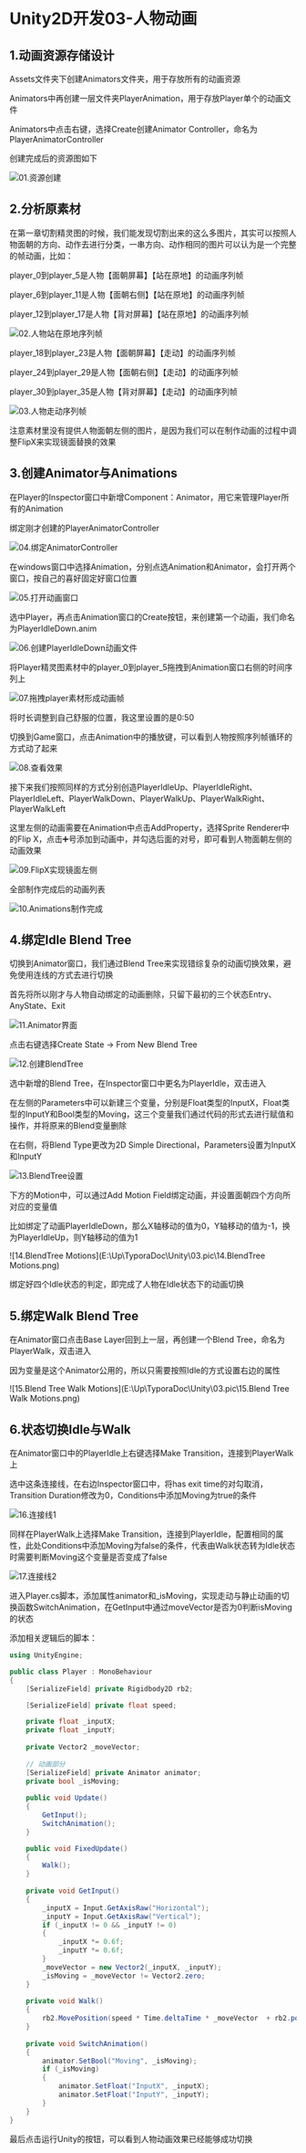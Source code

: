 # Unity2D开发03-人物动画

## 1.动画资源存储设计

Assets文件夹下创建Animators文件夹，用于存放所有的动画资源

Animators中再创建一层文件夹PlayerAnimation，用于存放Player单个的动画文件

Animators中点击右键，选择Create创建Animator Controller，命名为PlayerAnimatorController

创建完成后的资源图如下

![01.资源创建](E:\Up\TyporaDoc\Unity\03.pic\01.资源创建.png)

## 2.分析原素材

在第一章切割精灵图的时候，我们能发现切割出来的这么多图片，其实可以按照人物面朝的方向、动作去进行分类，一串方向、动作相同的图片可以认为是一个完整的帧动画，比如：

player_0到player_5是人物【面朝屏幕】【站在原地】的动画序列帧

player_6到player_11是人物【面朝右侧】【站在原地】的动画序列帧

player_12到player_17是人物【背对屏幕】【站在原地】的动画序列帧

![02.人物站在原地序列帧](E:\Up\TyporaDoc\Unity\03.pic\02.人物站在原地序列帧.png)

player_18到player_23是人物【面朝屏幕】【走动】的动画序列帧

player_24到player_29是人物【面朝右侧】【走动】的动画序列帧

player_30到player_35是人物【背对屏幕】【走动】的动画序列帧

![03.人物走动序列帧](E:\Up\TyporaDoc\Unity\03.pic\03.人物走动序列帧.png)

注意素材里没有提供人物面朝左侧的图片，是因为我们可以在制作动画的过程中调整FlipX来实现镜面替换的效果

## 3.创建Animator与Animations

在Player的Inspector窗口中新增Component：Animator，用它来管理Player所有的Animation

绑定刚才创建的PlayerAnimatorController

![04.绑定AnimatorController](E:\Up\TyporaDoc\Unity\03.pic\04.绑定AnimatorController.png)

在windows窗口中选择Animation，分别点选Animation和Animator，会打开两个窗口，按自己的喜好固定好窗口位置

![05.打开动画窗口](E:\Up\TyporaDoc\Unity\03.pic\05.打开动画窗口.png)

选中Player，再点击Animation窗口的Create按钮，来创建第一个动画，我们命名为PlayerIdleDown.anim

![06.创建PlayerIdleDown动画文件](E:\Up\TyporaDoc\Unity\03.pic\06.创建PlayerIdleDown动画文件.png)

将Player精灵图素材中的player_0到player_5拖拽到Animation窗口右侧的时间序列上

![07.拖拽player素材形成动画帧](E:\Up\TyporaDoc\Unity\03.pic\07.拖拽player素材形成动画帧.png)

将时长调整到自己舒服的位置，我这里设置的是0:50

切换到Game窗口，点击Animation中的播放键，可以看到人物按照序列帧循环的方式动了起来

![08.查看效果](E:\Up\TyporaDoc\Unity\03.pic\08.查看效果.png)

接下来我们按照同样的方式分别创造PlayerIdleUp、PlayerIdleRight、PlayerIdleLeft、PlayerWalkDown、PlayerWalkUp、PlayerWalkRight、PlayerWalkLeft

这里左侧的动画需要在Animation中点击AddProperty，选择Sprite Renderer中的Flip X，点击➕号添加到动画中，并勾选后面的对号，即可看到人物面朝左侧的动画效果

![09.FlipX实现镜面左侧](E:\Up\TyporaDoc\Unity\03.pic\09.FlipX实现镜面左侧.png)

全部制作完成后的动画列表

![10.Animations制作完成](E:\Up\TyporaDoc\Unity\03.pic\10.Animations制作完成.png)

## 4.绑定Idle Blend Tree

切换到Animator窗口，我们通过Blend Tree来实现错综复杂的动画切换效果，避免使用连线的方式去进行切换

首先将所以刚才与人物自动绑定的动画删除，只留下最初的三个状态Entry、AnyState、Exit

![11.Animator界面](E:\Up\TyporaDoc\Unity\03.pic\11.Animator界面.png)

点击右键选择Create State -> From New Blend Tree

![12.创建BlendTree](E:\Up\TyporaDoc\Unity\03.pic\12.创建BlendTree.png)

选中新增的Blend Tree，在Inspector窗口中更名为PlayerIdle，双击进入

在左侧的Parameters中可以新建三个变量，分别是Float类型的InputX，Float类型的InputY和Bool类型的Moving，这三个变量我们通过代码的形式去进行赋值和操作，并将原来的Blend变量删除

在右侧，将Blend Type更改为2D Simple Directional，Parameters设置为InputX和InputY

![13.BlendTree设置](E:\Up\TyporaDoc\Unity\03.pic\13.BlendTree设置.png)

下方的Motion中，可以通过Add Motion Field绑定动画，并设置面朝四个方向所对应的变量值

比如绑定了动画PlayerIdleDown，那么X轴移动的值为0，Y轴移动的值为-1，换为PlayerIdleUp，则Y轴移动的值为1

![14.BlendTree Motions](E:\Up\TyporaDoc\Unity\03.pic\14.BlendTree Motions.png)

绑定好四个Idle状态的判定，即完成了人物在Idle状态下的动画切换

## 5.绑定Walk Blend Tree

在Animator窗口点击Base Layer回到上一层，再创建一个Blend Tree，命名为PlayerWalk，双击进入

因为变量是这个Animator公用的，所以只需要按照Idle的方式设置右边的属性

![15.Blend Tree Walk Motions](E:\Up\TyporaDoc\Unity\03.pic\15.Blend Tree Walk Motions.png)

## 6.状态切换Idle与Walk

在Animator窗口中的PlayerIdle上右键选择Make Transition，连接到PlayerWalk上

选中这条连接线，在右边Inspector窗口中，将has exit time的对勾取消，Transition Duration修改为0，Conditions中添加Moving为true的条件

![16.连接线1](E:\Up\TyporaDoc\Unity\03.pic\16.连接线1.png)

同样在PlayerWalk上选择Make Transition，连接到PlayerIdle，配置相同的属性，此处Conditions中添加Moving为false的条件，代表由Walk状态转为Idle状态时需要判断Moving这个变量是否变成了false

![17.连接线2](E:\Up\TyporaDoc\Unity\03.pic\17.连接线2.png)

进入Player.cs脚本，添加属性animator和_isMoving，实现走动与静止动画的切换函数SwitchAnimation，在GetInput中通过moveVector是否为0判断isMoving的状态

添加相关逻辑后的脚本：

```c#
using UnityEngine;

public class Player : MonoBehaviour
{
    [SerializeField] private Rigidbody2D rb2;

    [SerializeField] private float speed;

    private float _inputX;
    private float _inputY;
    
    private Vector2 _moveVector;
    
    // 动画部分
    [SerializeField] private Animator animator;
    private bool _isMoving;
    
    public void Update()
    {
        GetInput();
        SwitchAnimation();
    }

    public void FixedUpdate()
    {
        Walk();
    }
    
    private void GetInput()
    {
        _inputX = Input.GetAxisRaw("Horizontal");
        _inputY = Input.GetAxisRaw("Vertical");
        if (_inputX != 0 && _inputY != 0)
        {
            _inputX *= 0.6f;
            _inputY *= 0.6f;
        }
        _moveVector = new Vector2(_inputX, _inputY);
        _isMoving = _moveVector != Vector2.zero;
    }
    
    private void Walk()
    {
        rb2.MovePosition(speed * Time.deltaTime * _moveVector  + rb2.position);
    }
    
    private void SwitchAnimation()
    {
        animator.SetBool("Moving", _isMoving);
        if (_isMoving)
        {
            animator.SetFloat("InputX", _inputX);
            animator.SetFloat("InputY", _inputY);
        }
    }
}
```

最后点击运行Unity的按钮，可以看到人物动画效果已经能够成功切换
